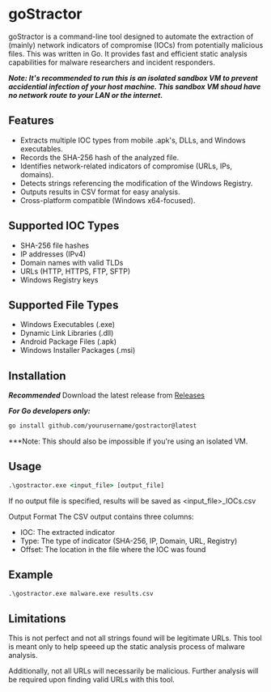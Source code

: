 # goStractor

goStractor is a command-line tool designed to automate the extraction of (mainly) network indicators of compromise (IOCs) from potentially malicious files. This was written in Go. It provides fast and efficient static analysis capabilities for malware researchers and incident responders.

***Note: It's recommended to run this is an isolated sandbox VM to prevent accidential infection of your host machine. This sandbox VM shoud have no network route to your LAN or the internet.***

## Features

- Extracts multiple IOC types from mobile .apk's, DLLs, and Windows executables.
- Records the SHA-256 hash of the analyzed file.
- Identifies network-related indicators of compromise (URLs, IPs, domains).
- Detects strings referencing the modification of the Windows Registry. 
- Outputs results in CSV format for easy analysis.
- Cross-platform compatible (Windows x64-focused).

## Supported IOC Types

- SHA-256 file hashes
- IP addresses (IPv4)
- Domain names with valid TLDs
- URLs (HTTP, HTTPS, FTP, SFTP)
- Windows Registry keys

## Supported File Types

- Windows Executables (.exe)
- Dynamic Link Libraries (.dll)
- Android Package Files (.apk)
- Windows Installer Packages (.msi)

## Installation

***Recommended***
Download the latest release from [Releases](https://github.com/grepstrength/gostractor/releases)

***For Go developers only:***
```bash
go install github.com/yourusername/gostractor@latest
```
***Note: This should also be impossible if you're using an isolated VM.

## Usage
```cmd
.\gostractor.exe <input_file> [output_file]
```

If no output file is specified, results will be saved as <input_file>_IOCs.csv

Output Format
The CSV output contains three columns:

- IOC: The extracted indicator
- Type: The type of indicator (SHA-256, IP, Domain, URL, Registry)
- Offset: The location in the file where the IOC was found

## Example
```cmd
.\gostractor.exe malware.exe results.csv
```

## Limitations
This is not perfect and not all strings found will be legitimate URLs. This tool is meant only to help speeed up the static analysis process of malware analysis. 

Additionally, not all URLs will necessarily be malicious. Further analysis will be required upon finding valid URLs with this tool. 